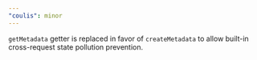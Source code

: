 ```yaml
---
"coulis": minor
---
```


`getMetadata` getter is replaced in favor of `createMetadata` to allow built-in cross-request state pollution prevention.
